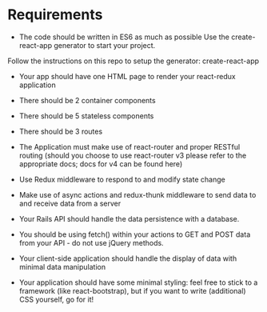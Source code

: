 # Requirements
* The code should be written in ES6 as much as possible
Use the create-react-app generator to start your project.

Follow the instructions on this repo to setup the generator: create-react-app

* Your app should have one HTML page to render your react-redux application
  
* There should be 2 container components
* There should be 5 stateless components
* There should be 3 routes
  
* The Application must make use of react-router and proper RESTful routing (should you choose to use react-router v3 please refer to the appropriate docs; docs for v4 can be found here)
  
* Use Redux middleware to respond to and modify state change
* Make use of async actions and redux-thunk middleware to send data to and receive data from a server

* Your Rails API should handle the data persistence with a database. 

* You should be using fetch() within your actions to GET and POST data from your API - do not use jQuery methods.

* Your client-side application should handle the display of data with minimal data manipulation

* Your application should have some minimal styling: feel free to stick to a framework (like react-bootstrap), but if you want to write (additional) CSS yourself, go for it!